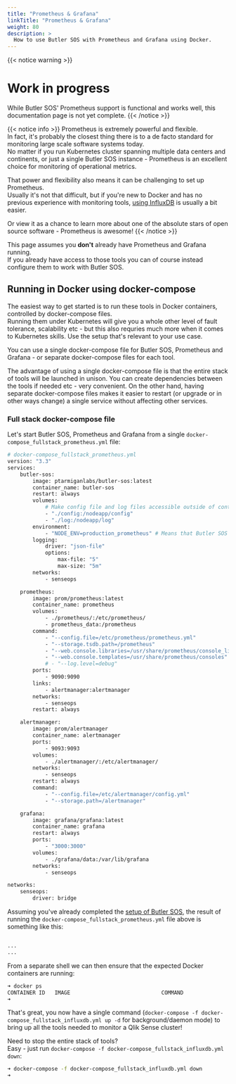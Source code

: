 ```yaml
---
title: "Prometheus & Grafana"
linkTitle: "Prometheus & Grafana"
weight: 80
description: >
  How to use Butler SOS with Prometheus and Grafana using Docker.
---
```



{{< notice warning >}}
# Work in progress

While Butler SOS' Prometheus support is functional and works well, this documentation page is not yet complete.
{{< /notice >}}

{{< notice info >}}
Prometheus is extremely powerful and flexible.  
In fact, it's probably the closest thing there is to a de facto standard for monitoring large scale software systems today.  
No matter if you run Kubernetes cluster spanning multiple data centers and continents, or just a single Butler SOS instance - Prometheus is an excellent choice for monitoring of operational metrics.

That power and flexibility also means it can be challenging to set up Prometheus.  
Usually it's not that difficult, but if you're new to Docker and has no previous experience with monitoring tools, [using InfluxDB](/docs/getting_started/install/influxdb_grafana/) is usually a bit easier.

Or view it as a chance to learn more about one of the absolute stars of open source software - Prometheus is awesome!
{{< /notice >}}

This page assumes you **don't** already have Prometheus and Grafana running.  
If you already have access to those tools you can of course instead configure them to work with Butler SOS.

## Running in Docker using docker-compose

The easiest way to get started is to run these tools in Docker containers, controlled by docker-compose files.  
Running them under Kubernetes will give you a whole other level of fault tolerance, scalability etc - but this also requries much more when it comes to Kubernetes skills.
Use the setup that's relevant to your use case.  

You can use a single docker-compose file for Butler SOS, Prometheus and Grafana - or separate docker-compose files for each tool.

The advantage of using a single docker-compose file is that the entire stack of tools will be launched in unison. You can create dependencies between the tools if needed etc - very convenient.
On the other hand, having separate docker-compose files makes it easier to restart (or upgrade or in other ways change) a single service without affecting other services.

### Full stack docker-compose file

Let's start Butler SOS, Prometheus and Grafana from a single `docker-compose_fullstack_prometheus.yml` file:

```bash
# docker-compose_fullstack_prometheus.yml
version: "3.3"
services:
    butler-sos:
        image: ptarmiganlabs/butler-sos:latest
        container_name: butler-sos
        restart: always
        volumes:
            # Make config file and log files accessible outside of container
            - "./config:/nodeapp/config"
            - "./log:/nodeapp/log"
        environment:
            - "NODE_ENV=production_prometheus" # Means that Butler SOS will read config data from production_prometheus.yaml
        logging:
            driver: "json-file"
            options:
                max-file: "5"
                max-size: "5m"
        networks:
            - senseops

    prometheus:
        image: prom/prometheus:latest
        container_name: prometheus
        volumes:
            - ./prometheus/:/etc/prometheus/
            - prometheus_data:/prometheus
        command:
            - "--config.file=/etc/prometheus/prometheus.yml"
            - "--storage.tsdb.path=/prometheus"
            - "--web.console.libraries=/usr/share/prometheus/console_libraries"
            - "--web.console.templates=/usr/share/prometheus/consoles"
            # - "--log.level=debug"
        ports:
            - 9090:9090
        links:
            - alertmanager:alertmanager
        networks:
            - senseops
        restart: always

    alertmanager:
        image: prom/alertmanager
        container_name: alertmanager
        ports:
            - 9093:9093
        volumes:
            - ./alertmanager/:/etc/alertmanager/
        networks:
            - senseops
        restart: always
        command:
            - "--config.file=/etc/alertmanager/config.yml"
            - "--storage.path=/alertmanager"

    grafana:
        image: grafana/grafana:latest
        container_name: grafana
        restart: always
        ports:
            - "3000:3000"
        volumes:
            - ./grafana/data:/var/lib/grafana
        networks:
            - senseops

networks:
    senseops:
        driver: bridge

```

Assuming you've already completed the [setup of Butler SOS](/docs/getting_started/setup/), the result of running the `docker-compose_fullstack_prometheus.yml` file above is something like this:

```bash

...
...
```

From a separate shell we can then ensure that the expected Docker containers are running:

```bash
➜ docker ps
CONTAINER ID   IMAGE                             COMMAND                  CREATED         STATUS                            PORTS                                                                                  NAMES
➜ 
```

That's great, you now have a single command (```docker-compose -f docker-compose_fullstack_influxdb.yml up -d``` for background/daemon mode) to bring up all the tools needed to monitor a Qlik Sense cluster!

Need to stop the entire stack of tools?  
Easy - just run `docker-compose -f docker-compose_fullstack_influxdb.yml down`:

```bash
➜ docker-compose -f docker-compose_fullstack_influxdb.yml down
➜
```
